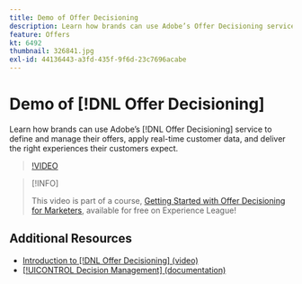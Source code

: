 ```yaml
---
title: Demo of Offer Decisioning
description: Learn how brands can use Adobe’s Offer Decisioning service to define and manage their offers, apply real-time customer data, and deliver the right experiences their customers expect.
feature: Offers
kt: 6492
thumbnail: 326841.jpg
exl-id: 44136443-a3fd-435f-9f6d-23c7696acabe
---
```

# Demo of [!DNL Offer Decisioning]

Learn how brands can use Adobe’s [!DNL Offer Decisioning] service to define and manage their offers, apply real-time customer data, and deliver the right experiences their customers expect.

>[!VIDEO](https://video.tv.adobe.com/v/326841?quality=12&learn=on)

>[!INFO]
>
> This video is part of a course, [Getting Started with Offer Decisioning for Marketers](https://experienceleague.adobe.com/?recommended=ExperiencePlatform-U-1-2020.1.offerdecisioning), available for free on Experience League!


## Additional Resources

* [Introduction to [!DNL Offer Decisioning] (video)](introduction-to-offer-decisioning.md)
* [[!UICONTROL Decision Management] (documentation)](https://experienceleague.adobe.com/docs/journey-optimizer/using/offer-decisioniong/get-started/starting-offer-decisioning.html)
